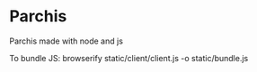 # Parchis
Parchis made with node and js

To bundle JS: browserify static/client/client.js -o static/bundle.js
